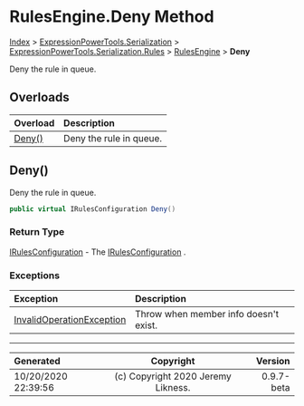 ﻿# RulesEngine.Deny Method

[Index](../index.md) > [ExpressionPowerTools.Serialization](ExpressionPowerTools.Serialization.a.md) > [ExpressionPowerTools.Serialization.Rules](ExpressionPowerTools.Serialization.Rules.n.md) > [RulesEngine](ExpressionPowerTools.Serialization.Rules.RulesEngine.cs.md) > **Deny**

Deny the rule in queue.

## Overloads

| Overload | Description |
| :-- | :-- |
| [Deny()](#deny) | Deny the rule in queue. |
## Deny()

Deny the rule in queue.

```csharp
public virtual IRulesConfiguration Deny()
```

### Return Type

 [IRulesConfiguration](ExpressionPowerTools.Serialization.Signatures.IRulesConfiguration.i.md)  - The [IRulesConfiguration](ExpressionPowerTools.Serialization.Signatures.IRulesConfiguration.i.md) .

### Exceptions

| Exception | Description |
| :-- | :-- |
| [InvalidOperationException](https://docs.microsoft.com/dotnet/api/system.invalidoperationexception) | Throw when member info doesn't exist. |


---

| Generated | Copyright | Version |
| :-- | :-: | --: |
| 10/20/2020 22:39:56 | (c) Copyright 2020 Jeremy Likness. | 0.9.7-beta |
